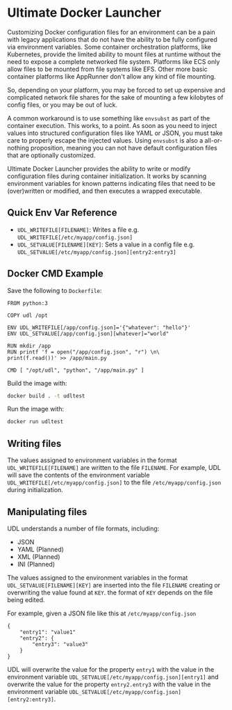 # Ultimate Docker Launcher

Customizing Docker configuration files for an environment can be a pain with legacy applications that do not have the ability
to be fully configured via environment variables. Some container orchestration platforms, like Kubernetes, provide
the limited ability to mount files at runtime without the need to expose a complete networked file system. Platforms
like ECS only allow files to be mounted from file systems like EFS. Other more basic container platforms like
AppRunner don't allow any kind of file mounting.

So, depending on your platform, you may be forced to set up expensive and complicated network file shares for the sake
of mounting a few kilobytes of config files, or you may be out of luck.

A common workaround is to use something like `envsubst` as part of the container execution. This works, to a point.
As soon as you need to inject values into structured configuration files like YAML or JSON, you must take care to
properly escape the injected values. Using `envsubst` is also a all-or-nothing proposition, meaning you can not have
default configuration files that are optionally customized.

Ultimate Docker Launcher provides the ability to write or modify configuration files during container initialization.
It works by scanning environment variables for known patterns indicating files that need to be (over)written or
modified, and then executes a wrapped executable.

## Quick Env Var Reference

* `UDL_WRITEFILE[FILENAME]`: Writes a file e.g. `UDL_WRITEFILE[/etc/myapp/config.json]`
* `UDL_SETVALUE[FILENAME][KEY]`: Sets a value in a config file e.g. `UDL_SETVALUE[/etc/myapp/config.json][entry2:entry3]`

## Docker CMD Example

Save the following to `Dockerfile`:

```
FROM python:3

COPY udl /opt

ENV UDL_WRITEFILE[/app/config.json]='{"whatever": "hello"}'
ENV UDL_SETVALUE[/app/config.json][whatever]="world"

RUN mkdir /app
RUN printf 'f = open("/app/config.json", "r") \n\
print(f.read())' >> /app/main.py

CMD [ "/opt/udl", "python", "/app/main.py" ]
```

Build the image with:

```bash
docker build . -t udltest
```

Run the image with:

```bash
docker run udltest
```

## Writing files

The values assigned to environment variables in the format `UDL_WRITEFILE[FILENAME]` are written to the file `FILENAME`.
For example, UDL will save the contents of the environment variable `UDL_WRITEFILE[/etc/myapp/config.json]` to
the file `/etc/myapp/config.json` during initialization.

## Manipulating files

UDL understands a number of file formats, including:

* JSON
* YAML (Planned)
* XML (Planned)
* INI (Planned)

The values assigned to the environment variables in the format `UDL_SETVALUE[FILENAME][KEY]`  are inserted into the file
`FILENAME` creating or overwriting the value found at `KEY`. the format of `KEY` depends on the file being edited.

For example, given a JSON file like this at `/etc/myapp/config.json`

```
{
    "entry1": "value1"
    "entry2": {
        "entry3": "value3"
    }
}
```

UDL will overwrite the value for the property `entry1` with the value in the environment variable
`UDL_SETVALUE[/etc/myapp/config.json][entry1]` and overwrite the value for the property `entry2.entry3` with the value 
in the environment variable `UDL_SETVALUE[/etc/myapp/config.json][entry2:entry3]`.